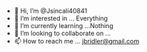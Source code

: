 - 👋 Hi, I’m @Jsincali40841
- 👀 I’m interested in ... Everything
- 🌱 I’m currently learning ...Nothing
- 💞️ I’m looking to collaborate on ...
- 📫 How to reach me ... jbridler@gmail.com

<!---
Jsincali40841/Jsincali40841 is a ✨ special ✨ repository because its `README.md` (this file) appears on your GitHub profile.
You can click the Preview link to take a look at your changes.
--->

